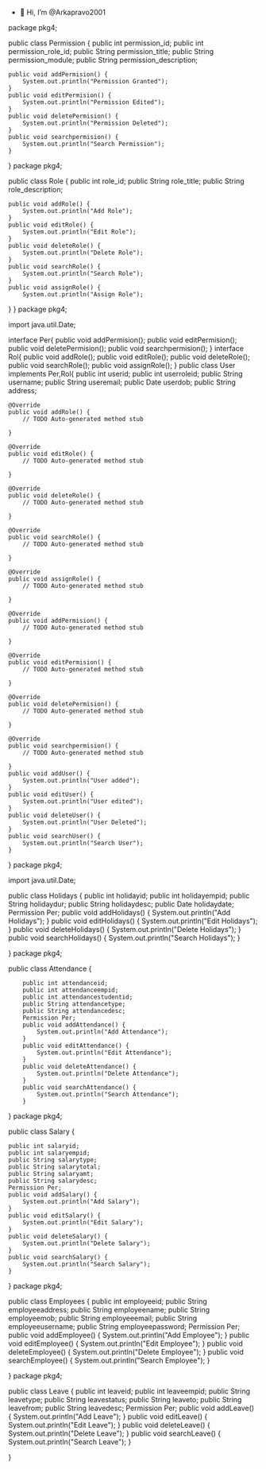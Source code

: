 - 👋 Hi, I’m @Arkapravo2001
  
package pkg4;

public class Permission {
	public int  permission_id;
	public int  permission_role_id;
	public String permission_title;
	public String permission_module;
	public String permission_description;
	
	public void addPermision() {
		System.out.println("Permission Granted");
	}
	public void editPermision() {
		System.out.println("Permission Edited");
	}
	public void deletePermision() {
		System.out.println("Permission Deleted");
	}
	public void searchpermision() {
		System.out.println("Search Permission");
	}
}
package pkg4;

public class Role {
	public int  role_id;
	public String role_title;
	public String role_description;
	
	public void addRole() {
		System.out.println("Add Role");
	}
	public void editRole() {
		System.out.println("Edit Role");
	}
	public void deleteRole() {
		System.out.println("Delete Role");
	}
	public void searchRole() {
		System.out.println("Search Role");
	}
	public void assignRole() {
		System.out.println("Assign Role");
}
}
package pkg4;

import java.util.Date;

interface Per{
	public void addPermision();
	public void editPermision();
	public void deletePermision();
	public void searchpermision();
}
interface Rol{
	public void addRole();
	public void editRole();
	public void deleteRole();
	public void searchRole();
	public void assignRole();
}
public class User implements Per,Rol{
	public int userid;
	public int userroleid;
	public String username;
	public String useremail;
	public Date userdob;
	public String address;
	
	

	@Override
	public void addRole() {
		// TODO Auto-generated method stub
		
	}

	@Override
	public void editRole() {
		// TODO Auto-generated method stub
		
	}

	@Override
	public void deleteRole() {
		// TODO Auto-generated method stub
		
	}

	@Override
	public void searchRole() {
		// TODO Auto-generated method stub
		
	}

	@Override
	public void assignRole() {
		// TODO Auto-generated method stub
		
	}

	@Override
	public void addPermision() {
		// TODO Auto-generated method stub
		
	}

	@Override
	public void editPermision() {
		// TODO Auto-generated method stub
		
	}

	@Override
	public void deletePermision() {
		// TODO Auto-generated method stub
		
	}

	@Override
	public void searchpermision() {
		// TODO Auto-generated method stub
		
	}
	public void addUser() {
		System.out.println("User added");
	}
	public void editUser() {
		System.out.println("User edited");
	}
	public void deleteUser() {
		System.out.println("User Deleted");
	}
	public void searchUser() {
		System.out.println("Search User");
	}
}
package pkg4;

import java.util.Date;

public class Holidays {
	public int holidayid;
	public int holidayempid;
    public String holidaydur;
    public String holidaydesc;
    public Date holidaydate;
    Permission Per;
    public void addHolidays() {
		System.out.println("Add Holidays");
	}
	public void editHolidays() {
		System.out.println("Edit Holidays");
	}
	public void deleteHolidays() {
		System.out.println("Delete Holidays");
	}
	public void searchHolidays() {
		System.out.println("Search Holidays");
	}
	

}
package pkg4;



public class Attendance {
	
		public int attendanceid;
		public int attendanceempid;
	    public int attendancestudentid;
	    public String attendancetype;
	    public String attendancedesc;
	    Permission Per;
	    public void addAttendance() {
			System.out.println("Add Attendance");
		}
		public void editAttendance() {
			System.out.println("Edit Attendance");
		}
		public void deleteAttendance() {
			System.out.println("Delete Attendance");
		}
		public void searchAttendance() {
			System.out.println("Search Attendance");
		}
}
package pkg4;


public class Salary {

	public int salaryid;
	public int salaryempid;
    public String salarytype;
    public String salarytotal;
    public String salaryamt;
    public String salarydesc;
    Permission Per;
    public void addSalary() {
		System.out.println("Add Salary");
	}
	public void editSalary() {
		System.out.println("Edit Salary");
	}
	public void deleteSalary() {
		System.out.println("Delete Salary");
	}
	public void searchSalary() {
		System.out.println("Search Salary");
	}

}
package pkg4;



public class Employees {
	public int employeeid;
	public String employeeaddress;
    public String employeename;
    public String employeemob;
    public String employeeemail;
    public String employeeusername;
    public String employeepassword;
    Permission Per;
    public void addEmployee() {
		System.out.println("Add Employee");
	}
	public void editEmployee() {
		System.out.println("Edit Employee");
	}
	public void deleteEmployee() {
		System.out.println("Delete Employee");
	}
	public void searchEmployee() {
		System.out.println("Search Employee");
	}
	
}
package pkg4;

public class Leave {
	public int leaveid;
	public int leaveempid;
    public String leavetype;
    public String leavestatus;
    public String leaveto;
    public String leavefrom;
    public String leavedesc;
    Permission Per;
    public void addLeave() {
		System.out.println("Add Leave");
	}
	public void editLeave() {
		System.out.println("Edit Leave");
	}
	public void deleteLeave() {
		System.out.println("Delete Leave");
	}
	public void searchLeave() {
		System.out.println("Search Leave");
	}

}



